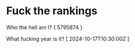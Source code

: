 # Fuck the rankings

Who the hell am I?
{ 5795874 }

What fucking year is it?
[ 2024-10-17T10:30:00Z ]
